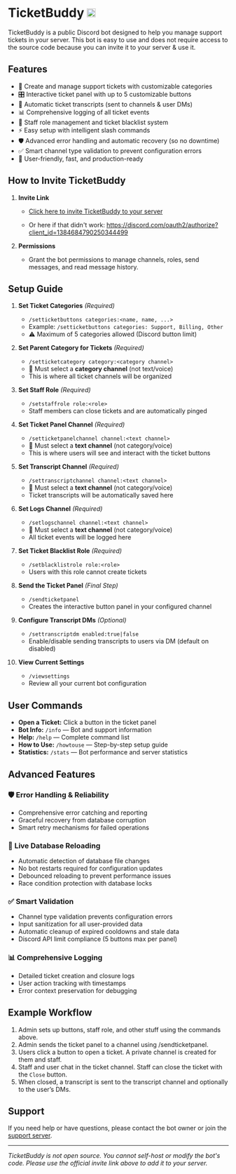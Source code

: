 # TicketBuddy <img src="https://i.imgur.com/Vo48F9E.png" alt="TicketBot Logo" width="20" />

TicketBuddy is a public Discord bot designed to help you manage support tickets in your server. This bot is easy to use and does not require access to the source code because you can invite it to your server & use it.

## Features
- 🎫 Create and manage support tickets with customizable categories
- 🎛️ Interactive ticket panel with up to 5 customizable buttons
- 📄 Automatic ticket transcripts (sent to channels & user DMs)
- 📊 Comprehensive logging of all ticket events
- 👥 Staff role management and ticket blacklist system
- ⚡ Easy setup with intelligent slash commands
- 🛡️ Advanced error handling and automatic recovery (so no downtime)
- ✅ Smart channel type validation to prevent configuration errors
- 🚀 User-friendly, fast, and production-ready

## How to Invite TicketBuddy

1. **Invite Link**
   - [Click here to invite TicketBuddy to your server](https://discord.com/oauth2/authorize?client_id=1384684790250344499)

   - Or here if that didn't work: https://discord.com/oauth2/authorize?client_id=1384684790250344499

2. **Permissions**
   - Grant the bot permissions to manage channels, roles, send messages, and read message history.

## Setup Guide

1. **Set Ticket Categories** *(Required)*
   - `/setticketbuttons categories:<name, name, ...>`
   - Example: `/setticketbuttons categories: Support, Billing, Other`
   - ⚠️ Maximum of 5 categories allowed (Discord button limit)

2. **Set Parent Category for Tickets** *(Required)*
   - `/setticketcategory category:<category channel>`
   - 📁 Must select a **category channel** (not text/voice)
   - This is where all ticket channels will be organized

3. **Set Staff Role** *(Required)*
   - `/setstaffrole role:<role>`
   - Staff members can close tickets and are automatically pinged

4. **Set Ticket Panel Channel** *(Required)*
   - `/setticketpanelchannel channel:<text channel>`
   - 💬 Must select a **text channel** (not category/voice)
   - This is where users will see and interact with the ticket buttons

5. **Set Transcript Channel** *(Required)*
   - `/settranscriptchannel channel:<text channel>`
   - 💬 Must select a **text channel** (not category/voice)
   - Ticket transcripts will be automatically saved here

6. **Set Logs Channel** *(Required)*
   - `/setlogschannel channel:<text channel>`
   - 💬 Must select a **text channel** (not category/voice)
   - All ticket events will be logged here

7. **Set Ticket Blacklist Role** *(Required)*
   - `/setblacklistrole role:<role>`
   - Users with this role cannot create tickets

8. **Send the Ticket Panel** *(Final Step)*
   - `/sendticketpanel`
   - Creates the interactive button panel in your configured channel

9. **Configure Transcript DMs** *(Optional)*
   - `/settranscriptdm enabled:true|false`
   - Enable/disable sending transcripts to users via DM (default on disabled)

10. **View Current Settings**
    - `/viewsettings`
    - Review all your current bot configuration

## User Commands

- **Open a Ticket:** Click a button in the ticket panel
- **Bot Info:** `/info` — Bot and support information
- **Help:** `/help` — Complete command list
- **How to Use:** `/howtouse` — Step-by-step setup guide
- **Statistics:** `/stats` — Bot performance and server statistics

## Advanced Features

### 🛡️ **Error Handling & Reliability**
- Comprehensive error catching and reporting
- Graceful recovery from database corruption
- Smart retry mechanisms for failed operations

### 🔄 **Live Database Reloading**
- Automatic detection of database file changes
- No bot restarts required for configuration updates
- Debounced reloading to prevent performance issues
- Race condition protection with database locks

### ✅ **Smart Validation**
- Channel type validation prevents configuration errors
- Input sanitization for all user-provided data
- Automatic cleanup of expired cooldowns and stale data
- Discord API limit compliance (5 buttons max per panel)

### 📊 **Comprehensive Logging**
- Detailed ticket creation and closure logs
- User action tracking with timestamps
- Error context preservation for debugging

## Example Workflow
1. Admin sets up buttons, staff role, and other stuff using the commands above.
2. Admin sends the ticket panel to a channel using /sendticketpanel.
3. Users click a button to open a ticket. A private channel is created for them and staff.
4. Staff and user chat in the ticket channel. Staff can close the ticket with the `Close` button.
5. When closed, a transcript is sent to the transcript channel and optionally to the user’s DMs.

## Support
If you need help or have questions, please contact the bot owner or join the [support server](https://discord.gg/NbaeDx8kDN).

---

*TicketBuddy is not open source. You cannot self-host or modify the bot's code. Please use the official invite link above to add it to your server.*

